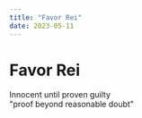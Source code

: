```yaml
---
title: "Favor Rei"
date: 2023-05-11
---
```

# Favor Rei
Innocent until proven guilty  
"proof beyond reasonable doubt"
